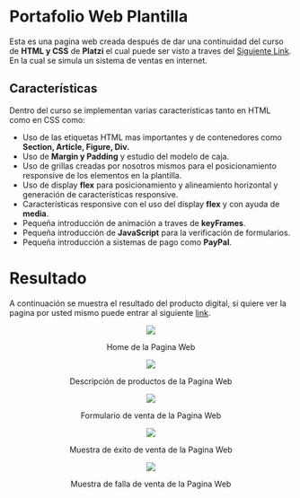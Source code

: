 # Portafolio Web Plantilla

Esta es una pagina web creada después de dar una continuidad del curso de **HTML y CSS** de **Platzi** el cual puede ser visto a traves del [Siguiente Link](https://platzi.com/clases/html-css/). En la cual se simula un sistema de ventas en internet.

## Características

Dentro del curso se implementan varias características tanto en HTML como en CSS como:

* Uso de las etiquetas HTML mas importantes y de contenedores como **Section, Article, Figure, Div.**
* Uso de **Margin y Padding** y estudio del modelo de caja.
* Uso de grillas creadas por nosotros mismos para el posicionamiento responsive de los elementos en la plantilla.
* Uso de display **flex** para posicionamiento y alineamiento horizontal y generación de características responsive.
* Características responsive con el uso del display **flex** y con ayuda de **media**.
* Pequeña introducción de animación a traves de **keyFrames**.
* Pequeña introducción de **JavaScript** para la verificación de formularios.
* Pequeña introducción a sistemas de pago como **PayPal**.

# Resultado

A continuación se muestra el resultado del producto digital, si quiere ver la pagina por usted mismo puede entrar al siguiente [link](https://crissud.github.io/PortafolioWebPlantilla/portafolio_web/index.html).

<div align='center'>
    <img  src='https://i.imgur.com/eUDBR5V.png'>
    <p>Home de la Pagina Web</p>
</div>

<div align='center'>
    <img  src='https://i.imgur.com/Ep26Deb.png'>
    <p>Descripción de productos de la Pagina Web</p>
</div>

<div align='center'>
    <img  src='https://i.imgur.com/a1Sorba.png'>
    <p>Formulario de venta de la Pagina Web</p>
</div>

<div align='center'>
    <img  src='https://i.imgur.com/kQA22dM.png'>
    <p>Muestra de éxito de venta de la Pagina Web</p>
</div>


<div align='center'>
    <img  src='https://i.imgur.com/5GuOYfK.png'>
    <p>Muestra de falla de venta de la Pagina Web</p>
</div>